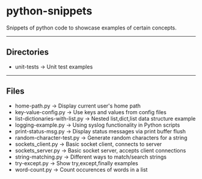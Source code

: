 # python-snippets

Snippets of python code to showcase examples of certain concepts.

----

## Directories

- unit-tests -> Unit test examples

----

## Files

- home-path.py -> Display current user's home path
- key-value-config.py -> Use keys and values from config files
- list-dictionaries-with-list.py -> Nested list,dict,list data structure example
- logging-example.py -> Using syslog functionality in Python scripts
- print-status-msg.py -> Display status messages via print buffer flush
- random-character-test.py -> Generate random characters for a string
- sockets_client.py -> Basic socket client, connects to server
- sockets_server.py -> Basic socket server, accepts client connections
- string-matching.py -> Different ways to match/search strings
- try-except.py -> Show try,except,finally examples
- word-count.py -> Count occurences of words in a list

